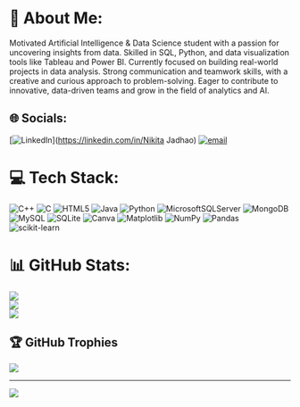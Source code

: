 # 💫 About Me:
Motivated Artificial Intelligence & Data Science student with a passion for uncovering insights from data. Skilled in SQL, Python, and data visualization tools like Tableau and Power BI. Currently focused on building real-world projects in data analysis. Strong communication and teamwork skills, with a creative and curious approach to problem-solving. Eager to contribute to innovative, data-driven teams and grow in the field of analytics and AI.


## 🌐 Socials:
[![LinkedIn](https://img.shields.io/badge/LinkedIn-%230077B5.svg?logo=linkedin&logoColor=white)](https://linkedin.com/in/Nikita Jadhao) [![email](https://img.shields.io/badge/Email-D14836?logo=gmail&logoColor=white)](mailto:nikkij1805@gmail.com) 

# 💻 Tech Stack:
![C++](https://img.shields.io/badge/c++-%2300599C.svg?style=for-the-badge&logo=c%2B%2B&logoColor=white) ![C](https://img.shields.io/badge/c-%2300599C.svg?style=for-the-badge&logo=c&logoColor=white) ![HTML5](https://img.shields.io/badge/html5-%23E34F26.svg?style=for-the-badge&logo=html5&logoColor=white) ![Java](https://img.shields.io/badge/java-%23ED8B00.svg?style=for-the-badge&logo=openjdk&logoColor=white) ![Python](https://img.shields.io/badge/python-3670A0?style=for-the-badge&logo=python&logoColor=ffdd54) ![MicrosoftSQLServer](https://img.shields.io/badge/Microsoft%20SQL%20Server-CC2927?style=for-the-badge&logo=microsoft%20sql%20server&logoColor=white) ![MongoDB](https://img.shields.io/badge/MongoDB-%234ea94b.svg?style=for-the-badge&logo=mongodb&logoColor=white) ![MySQL](https://img.shields.io/badge/mysql-4479A1.svg?style=for-the-badge&logo=mysql&logoColor=white) ![SQLite](https://img.shields.io/badge/sqlite-%2307405e.svg?style=for-the-badge&logo=sqlite&logoColor=white) ![Canva](https://img.shields.io/badge/Canva-%2300C4CC.svg?style=for-the-badge&logo=Canva&logoColor=white) ![Matplotlib](https://img.shields.io/badge/Matplotlib-%23ffffff.svg?style=for-the-badge&logo=Matplotlib&logoColor=black) ![NumPy](https://img.shields.io/badge/numpy-%23013243.svg?style=for-the-badge&logo=numpy&logoColor=white) ![Pandas](https://img.shields.io/badge/pandas-%23150458.svg?style=for-the-badge&logo=pandas&logoColor=white) ![scikit-learn](https://img.shields.io/badge/scikit--learn-%23F7931E.svg?style=for-the-badge&logo=scikit-learn&logoColor=white)
# 📊 GitHub Stats:
![](https://github-readme-stats.vercel.app/api?username=NIKITA-1805&theme=dark&hide_border=false&include_all_commits=false&count_private=false)<br/>
![](https://nirzak-streak-stats.vercel.app/?user=NIKITA-1805&theme=dark&hide_border=false)<br/>
![](https://github-readme-stats.vercel.app/api/top-langs/?username=NIKITA-1805&theme=dark&hide_border=false&include_all_commits=false&count_private=false&layout=compact)

## 🏆 GitHub Trophies
![](https://github-profile-trophy.vercel.app/?username=NIKITA-1805&theme=radical&no-frame=false&no-bg=true&margin-w=4)

---
[![](https://visitcount.itsvg.in/api?id=NIKITA-1805&icon=0&color=0)](https://visitcount.itsvg.in)

<!-- Proudly created with GPRM ( https://gprm.itsvg.in ) -->
